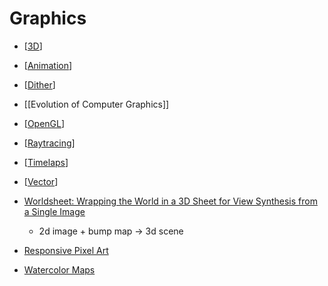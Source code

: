 Graphics
========

* [[3D]]
* [[Animation]]
* [[Dither]]
* [[Evolution of Computer Graphics]]
* [[OpenGL]]
* [[Raytracing]]
* [[Timelaps]]
* [[Vector]]


* [Worldsheet: Wrapping the World in a 3D Sheet for View Synthesis from a Single Image](https://worldsheet.github.io/)
    * 2d image + bump map -> 3d scene
* [Responsive Pixel Art](https://essenmitsosse.de/pixel/)
* [Watercolor Maps](http://maps.stamen.com/watercolor/)


[//begin]: # "Autogenerated link references for markdown compatibility"
[3D]: 3d.md "3D"
[Animation]: animation.md "Animation"
[Dither]: dither.md "dither"
[OpenGL]: opengl.md "OpenGL"
[Raytracing]: raytracing.md "Raytracing"
[Timelaps]: timelaps.md "Timelaps"
[Vector]: vector.md "Vector Graphics"
[//end]: # "Autogenerated link references"
